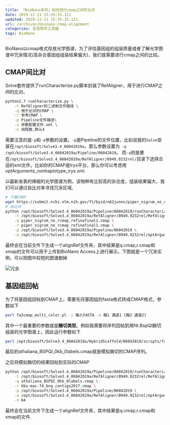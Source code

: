 ```yaml
---
title: 「BioNano系列」如何进行cmap之间的比对
date: 2019-12-11 15:35:15.121
updated: 2019-12-11 15:35:15.121
url: /archives/bionano-cmap-alignment
categories: 生信软件工具箱
tags: BioNano
---
```


BioNano以cmap格式存放光学图谱，为了评估基因组的组装质量或者了解光学图谱中冗余情况(高杂合基因组组装结果偏大)，我们就需要进行cmap之间的比较。

## CMAP间比对

Solve套件提供了runCharacterize.py脚本封装了RefAligner，用于进行CMAP之间的比对。

```bash
python2.7 runCharacterize.py \
    -t RefAligner的二进制文件路径 \
    -q 用于比对的CMAP \
    -r 参考CMAP \
    -p Pipeline文件路径\
    -a 参数配置文件.xml \
    -n 线程数,默认4
```

需要注意的是`-p`和`-a`参数的设置。`-p`是Pipeline的文件位置，比如说我的`Solve`安装在`/opt/biosoft/Solve3.4_06042019a`，那么参数设置为` -p /opt/biosoft/Solve3.4_06042019a/Pipeline/06042019`。 而`-a`则是要在`/opt/biosoft/Solve3.4_06042019a/RefAligner/8949.9232rel/`目录下选择合适的xml文件。比如你的CMAP是Irys平台，那么你可以考虑用optArguments_nonhaplotype_irys.xml.

以最新发表的辣椒的光学图谱为例，该物种有比较高的杂合度，组装结果偏大，我们可以通过自比对来寻找冗余区域, 

```bash
# 下载CMAP
wget https://submit.ncbi.nlm.nih.gov/ft/byid/o62junnn/piper_nigrum_no_rcmap_refinefinal1.cmap
# 自比对
python /opt/biosoft/Solve3.4_06042019a/Pipeline/06042019/runCharacterize.py \
	-t /opt/biosoft/Solve3.4_06042019a/RefAligner/8949.9232rel/RefAligner \
	-q piper_nigrum_no_rcmap_refinefinal1.cmap \
	-r piper_nigrum_no_rcmap_refinefinal1.cmap \
	-p /opt/biosoft/Solve3.4_06042019a/Pipeline/06042019 \
	-a /opt/biosoft/Solve3.4_06042019a/RefAligner/8949.9232rel/optArguments_nonhaplotype_saphyr.xml -n 64
```

最终会在当前文件下生成一个alignRef文件夹，其中结果是q.cmap,r.cmap和xmap的文件可以用于上传到BioNano Access上进行展示。下图就是一个冗余实例，可以把图中较短的图谱删掉

![冗余](https://halo-1252249331.cos.ap-shanghai.myqcloud.com/upload/2019/12/image-3cdd9640b05144869452a667f9d9612f.png)

## 基因组回帖

为了将基因组回帖到CMAP上，需要先将基因组的fasta格式转成CMAP格式，参数如下

```bash
perl fa2cmap_multi_color.pl -i 输入FASTA -e 酶1 通道1 [酶2 通道2]
```

其中一个最重要的参数就是**酶切类型**。例如我需要将序列回帖到用Nt.BspQI酶切组装的光学图谱上，因此运行参数如下

```bash
perl /opt/biosoft/Solve3.4_06042019a/HybridScaffold/06042019/scripts/fa2cmap_multi_color.pl -i athaliana.fa -e BspQI 1
```

最后的athaliana_BSPQI_0kb_0labels.cmap就是模拟酶切的CMAP序列。

之后将模拟酶切的结果回帖到实际的CMAP

```bash
python /opt/biosoft/Solve3.4_06042019a/Pipeline/06042019/runCharacterize.py \
    -t /opt/biosoft/Solve3.4_06042019a/RefAligner/8949.9232rel/RefAligner \
    -q athaliana_BSPQI_0kb_0labels.cmap \
    -r kbs-mac-74_bng_contigs2017.cmap \
    -p /opt/biosoft/Solve3.4_06042019a/Pipeline/06042019 \
    -a /opt/biosoft/Solve3.4_06042019a/RefAligner/8949.9232rel/optArguments_nonhaplotype_saphyr.xml \
    -n 64
```

最终会在当前文件下生成一个alignRef文件夹，其中结果是q.cmap,r.cmap和xmap的文件.

